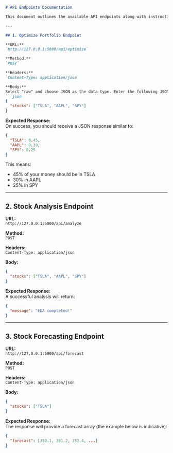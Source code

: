 ```markdown
# API Endpoints Documentation

This document outlines the available API endpoints along with instructions on how to test them.

---

## 1. Optimize Portfolio Endpoint

**URL:**  
`http://127.0.0.1:5000/api/optimize`

**Method:**  
`POST`

**Headers:**  
`Content-Type: application/json`

**Body:**  
Select "raw" and choose JSON as the data type. Enter the following JSON:
```json
{
  "stocks": ["TSLA", "AAPL", "SPY"]
}
```

**Expected Response:**  
On success, you should receive a JSON response similar to:
```json
{
  "TSLA": 0.45,
  "AAPL": 0.30,
  "SPY": 0.25
}
```
This means:
- 45% of your money should be in TSLA
- 30% in AAPL
- 25% in SPY

---

## 2. Stock Analysis Endpoint

**URL:**  
`http://127.0.0.1:5000/api/analyze`

**Method:**  
`POST`

**Headers:**  
`Content-Type: application/json`

**Body:**  
```json
{
  "stocks": ["TSLA", "AAPL", "SPY"]
}
```

**Expected Response:**  
A successful analysis will return:
```json
{ 
  "message": "EDA completed!" 
}
```

---

## 3. Stock Forecasting Endpoint

**URL:**  
`http://127.0.0.1:5000/api/forecast`

**Method:**  
`POST`

**Headers:**  
`Content-Type: application/json`

**Body:**  
```json
{
  "stocks": ["TSLA"]
}
```

**Expected Response:**  
The response will provide a forecast array (the example below is indicative):
```json
{
  "forecast": [350.1, 351.2, 352.4, ...]
}
```
```